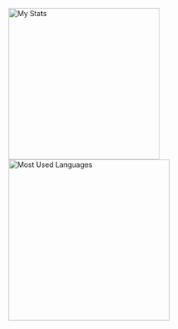 <img alt="My Stats" align=left width="300" src="https://github-readme-stats.vercel.app/api?username=Iskander229&layout=compact&show_icons=true&theme=dark"/>  <img alt="Most Used Languages" align=left width="320" src="https://github-readme-stats.vercel.app/api/top-langs/?username=Iskander229&layout=compact&theme=dark"/> 

